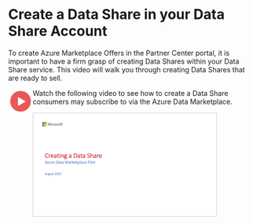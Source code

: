 # Create a Data Share in your Data Share Account

To create Azure Marketplace Offers in the Partner Center portal, it is important to have a firm grasp of creating Data Shares within your Data Share service. This video will walk you through creating Data Shares that are ready to sell. 


<a href="https://youtu.be/G-Azquhf5_k"><img src="./images/Video.png" width="50" style="float:left;" target="_blank"></a>

Watch the following video to see how to create a Data Share consumers may subscribe to via the Azure Data Marketplace.

<a href="https://youtu.be/G-Azquhf5_k"><img src="./images/03.png" target="_blank"></a>



